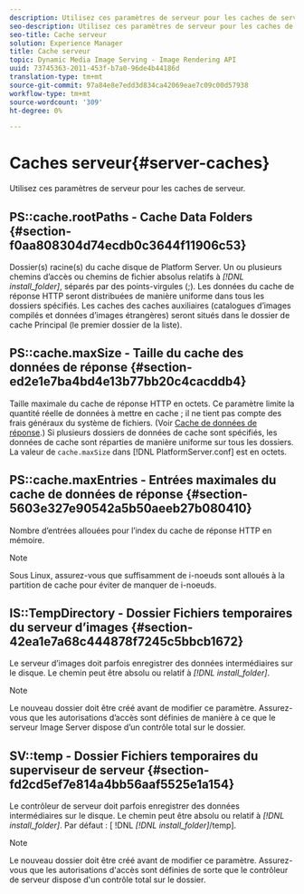 ```yaml
---
description: Utilisez ces paramètres de serveur pour les caches de serveur.
seo-description: Utilisez ces paramètres de serveur pour les caches de serveur.
seo-title: Cache serveur
solution: Experience Manager
title: Cache serveur
topic: Dynamic Media Image Serving - Image Rendering API
uuid: 73745363-2011-453f-b7a0-96de4b44186d
translation-type: tm+mt
source-git-commit: 97a84e8e7edd3d834ca42069eae7c09c00d57938
workflow-type: tm+mt
source-wordcount: '309'
ht-degree: 0%

---
```



# Caches serveur{#server-caches}

Utilisez ces paramètres de serveur pour les caches de serveur.

## PS::cache.rootPaths - Cache Data Folders {#section-f0aa808304d74ecdb0c3644f11906c53}

Dossier(s) racine(s) du cache disque de Platform Server. Un ou plusieurs chemins d’accès ou chemins de fichier absolus relatifs à *[!DNL install_folder]*, séparés par des points-virgules (;). Les données du cache de réponse HTTP seront distribuées de manière uniforme dans tous les dossiers spécifiés. Les caches des caches auxiliaires (catalogues d’images compilés et données d’images étrangères) seront situés dans le dossier de cache Principal (le premier dossier de la liste).

## PS::cache.maxSize - Taille du cache des données de réponse {#section-ed2e1e7ba4bd4e13b77bb20c4cacddb4}

Taille maximale du cache de réponse HTTP en octets. Ce paramètre limite la quantité réelle de données à mettre en cache ; il ne tient pas compte des frais généraux du système de fichiers. (Voir [Cache de données de réponse](../../../../is-api/image-serving-api-ref/c-configuration-and-administration/c-data-caches/c-response-data-cache.md#concept-81ea996c242441f2a69f7e9d9b3a29ca).) Si plusieurs dossiers de données de cache sont spécifiés, les données de cache sont réparties de manière uniforme sur tous les dossiers. La valeur de `cache.maxSize` dans [!DNL PlatformServer.conf] est en octets.

## PS::cache.maxEntries - Entrées maximales du cache de données de réponse {#section-5603e327e90542a5b50aeeb27b080410}

Nombre d’entrées allouées pour l’index du cache de réponse HTTP en mémoire.

>[!NOTE]
>
>Sous Linux, assurez-vous que suffisamment de i-noeuds sont alloués à la partition de cache pour éviter de manquer de i-noeuds.

## IS::TempDirectory - Dossier Fichiers temporaires du serveur d’images {#section-42ea1e7a68c444878f7245c5bbcb1672}

Le serveur d’images doit parfois enregistrer des données intermédiaires sur le disque. Le chemin peut être absolu ou relatif à *[!DNL install_folder]*.

>[!NOTE]
>
>Le nouveau dossier doit être créé avant de modifier ce paramètre. Assurez-vous que les autorisations d’accès sont définies de manière à ce que le serveur Image Server dispose d’un contrôle total sur le dossier.

## SV::temp - Dossier Fichiers temporaires du superviseur de serveur {#section-fd2cd5ef7e814a4bb56aaf5525e1a154}

Le contrôleur de serveur doit parfois enregistrer des données intermédiaires sur le disque. Le chemin peut être absolu ou relatif à *[!DNL install_folder]*. Par défaut : [ !DNL *[!DNL install_folder]*/temp].

>[!NOTE]
>
>Le nouveau dossier doit être créé avant de modifier ce paramètre. Assurez-vous que les autorisations d&#39;accès sont définies de sorte que le contrôleur de serveur dispose d&#39;un contrôle total sur le dossier.

